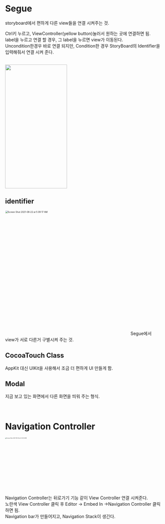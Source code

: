 # Segue

storyboard에서 편하게 다른 view들을 연결 시켜주는 것.

Ctrl키 누르고, ViewController(yellow button)눌러서 원하는 곳에 연결하면 됨.  
label을 누르고 연결 할 경우, 그 label을 누르면 view가 이동된다.  
Uncondition한경우 바로 연결 되지만, Condition한 경우 StoryBoard의 Identifier을 입력해줘서 연결 시켜 준다.  

<br>

<img src="https://user-images.githubusercontent.com/84604563/130148062-bc661e36-26a4-45d4-b379-566877f4e87f.png" width="200" height="400"/>


## identifier

<img width="804" alt="Screen Shot 2021-08-22 at 5 09 17 AM" src="https://user-images.githubusercontent.com/84604563/130333830-b98fbf38-1c99-4c8f-bb17-6401653977b5.png" style="zoom:50%">
Segue에서 view가 서로 다른거 구별시켜 주는 것.

<br>

## CocoaTouch Class
AppKit 대신 UIKit을 사용해서 조금 더 편하게 UI 만들게 함.

## Modal

지금 보고 있는 화면에서 다른 화면을 띄워 주는 형식.

<br>

# Navigation Controller

<img width="681" alt="Screen Shot 2021-08-22 at 5 06 36 AM" src="https://user-images.githubusercontent.com/84604563/130333863-270dbcff-1c4c-427c-8dca-aa0d0fad09de.png" style="zoom:25%;">

Navigation Controller는 뒤로가기 기능 같이 View Controller 연결 시켜준다.  
노란색 View Controller 클릭 후 Editor -> Embed In ->Navigation Controller 클릭하면 됨.  
Navigation bar가 만들어지고, Navigation Stack이 생긴다. 
 

